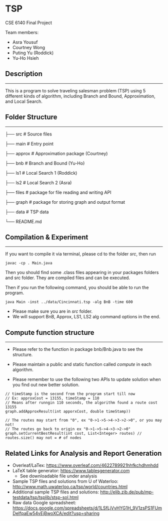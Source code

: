 # TSP
CSE 6140 Final Project 

Team members: 
* Asra Yousuf  
* Courtney Wong 
* Puting Yu (Roddick)
* Yu-Ho Hsieh

## Description

-------------

This is a program to solve traveling salesman problem (TSP) using 5 different kinds of algorithm, 
including Branch and Bound, Approximation, and Local Search.

## Folder Structure

-------------


├── src         # Source files 
    
  ├── main      # Entry point

  ├── approx    # Approximation package (Courtney)
  
  ├── bnb       # Branch and Bound (Yu-Ho)
    
  ├── ls1       # Local Search 1 (Roddick)

  ├── ls2       # Local Search 2 (Asra)
  
  ├── files     # package for file reading and writing API
  
  ├── graph     # package for storing graph and output format

├── data        # TSP data

└── README.md    

## Compilation & Experiment

-------------

If you want to compile it via terminal, please cd to the folder *src*, then run

```
javac -cp . Main.java
```

Then you should find some .class files appearing in your packages folders and src folder.
They are compiled files and can be executed.


Then if you run the following command, you should be able to run the program.

```
java Main -inst ../data/Cincinnati.tsp -alg BnB -time 600 
```

* Please make sure you are in *src* folder. 
* We will support BnB, Approx, LS1, LS2 alg command options in the end.

## Compute function structure

-------------

* Please refer to the function in package bnb/Bnb.java to see the structure. 

* Please maintain a public and static function called 
*compute* in each algorithm. 

* Please remember to use the following two APIs to update solution when you find out new better solution. 

```
// timeStamp is the second from the program start till now
// Ex: approxCost = 13155, timeStamp = 110
// Means after runngin 110 seconds, the algorithm found a route cost 13155
graph.addApproxResult(int apporxCost, double timeStamp))  

// The routes may start from "0", ex "0->1->5->4->3->2->0", or you may not!
// The routes go back to origin ex "0->1->5->4->3->2->0"
graph.setCurrentBestResult(int cost, List<Integer> routes) // routes.size() may not = # of nodes
```

## Related Links for Analysis and Report Generation
* Overleaf/LaTex: https://www.overleaf.com/4622789921hhfkchdhmhdd
* LaTeX table generator: https://www.tablesgenerator.com
    * See downloadable file under analysis
* Sample TSP files and solutions from U of Waterloo: http://www.math.uwaterloo.ca/tsp/world/countries.html
* Additional sample TSP files and solutions: http://elib.zib.de/pub/mp-testdata/tsp/tsplib/stsp-sol.html
* Raw data Google spreadsheet: https://docs.google.com/spreadsheets/d/1LSfLjVvHYG1H_9V1zsPS1FUmDeIfpaEw54vEjBwoXCA/edit?usp=sharing
